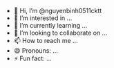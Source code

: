 - 👋 Hi, I’m @nguyenbinh0511cktt
- 👀 I’m interested in ...
- 🌱 I’m currently learning ...
- 💞️ I’m looking to collaborate on ...
- 📫 How to reach me ...
- 😄 Pronouns: ...
- ⚡ Fun fact: ...

<!---
nguyenbinh0511cktt/nguyenbinh0511cktt is a ✨ special ✨ repository because its `README.md` (this file) appears on your GitHub profile.
You can click the Preview link to take a look at your changes.
--->
